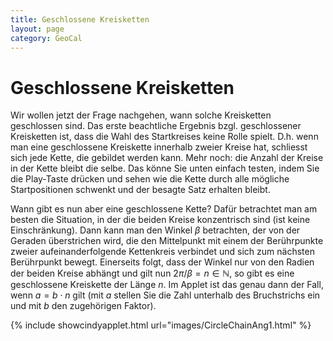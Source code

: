```yaml
---
title: Geschlossene Kreisketten
layout: page
category: GeoCal
---
```


# Geschlossene Kreisketten
Wir wollen jetzt der Frage nachgehen, wann solche Kreisketten geschlossen sind. Das erste beachtliche Ergebnis bzgl. geschlossener Kreisketten ist, dass die Wahl des Startkreises keine Rolle spielt. D.h. wenn man eine geschlossene Kreiskette innerhalb zweier Kreise hat, schliesst sich jede Kette, die gebildet werden kann. Mehr noch: die Anzahl der Kreise in der Kette bleibt die selbe. Das könne Sie unten einfach testen, indem Sie die Play-Taste drücken und sehen wie die Kette durch alle mögliche Startpositionen schwenkt und der besagte Satz erhalten bleibt.

Wann gibt es nun aber eine geschlossene Kette? Dafür betrachtet man am besten die Situation, in der die beiden Kreise konzentrisch sind (ist keine Einschränkung). Dann kann man den Winkel $\beta$ betrachten, der von der Geraden überstrichen wird, die den Mittelpunkt mit einem der Berührpunkte zweier aufeinanderfolgende Kettenkreis verbindet und sich zum nächsten Berührpunkt bewegt. Einerseits folgt, dass der Winkel nur von den Radien der beiden Kreise abhängt und gilt nun $2\pi/\beta=n\in\mathbb{N}$, so gibt es eine geschlossene Kreiskette der Länge $n$. Im Applet ist das genau dann der Fall, wenn $a=b \cdot n$ gilt (mit $a$ stellen Sie die Zahl unterhalb des Bruchstrichs ein und mit $b$ den zugehörigen Faktor).  


{% include showcindyapplet.html url="images/CircleChainAng1.html" %}

